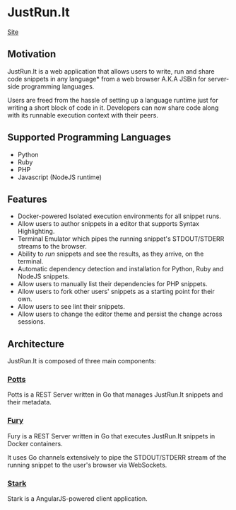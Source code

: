 # JustRun.It

[Site](http://gophergala.justrun.it)

## Motivation

JustRun.It is a web application that allows users to write, run and share code snippets in any language* from a web browser A.K.A JSBin for server-side programming languages.

Users are freed from the hassle of setting up a language runtime just for writing a short block of code in it. Developers can now share code along with its runnable execution context with their peers.

## Supported Programming Languages

- Python
- Ruby
- PHP
- Javascript (NodeJS runtime)

## Features

- Docker-powered Isolated execution environments for all snippet runs.
- Allow users to author snippets in a editor that supports Syntax Highlighting.
- Terminal Emulator which pipes the running snippet's STDOUT/STDERR streams to the browser. 
- Ability to *run* snippets and see the results, as they arrive, on the terminal. 
- Automatic dependency detection and installation for Python, Ruby and NodeJS snippets.
- Allow users to manually list their dependencies for PHP snippets.
- Allow users to fork other users' snippets as a starting point for their own.
- Allow users to see lint their snippets.
- Allow users to change the editor theme and persist the change across sessions.

## Architecture

JustRun.It is composed of three main components:

### [Potts](https://github.com/gophergala/JustRun.It/tree/master/potts)

Potts is a REST Server written in Go that manages JustRun.It snippets and their metadata.

### [Fury](https://github.com/gophergala/JustRun.It/tree/master/fury)

Fury is a REST Server written in Go that executes JustRun.It snippets in Docker containers.

It uses Go channels extensively to pipe the STDOUT/STDERR stream of the running snippet to the user's browser via WebSockets.

### [Stark](https://github.com/gophergala/JustRun.It/tree/master/stark)

Stark is a AngularJS-powered client application.